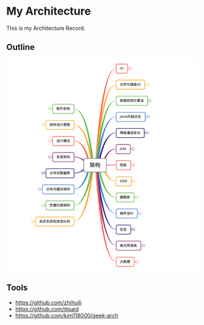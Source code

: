 # My Architecture

This is my Architecture Record.

## Outline

![](Data/BigHomeworkAnswer/Outline.png)


## Tools

- https://github.com/zhihuili
- https://github.com/itisaid
- https://github.com/kim118000/geek-arch















































































































































